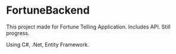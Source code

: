 # FortuneBackend
This project made for Fortune Telling Application. Includes API. Still progress.

Using C#, .Net, Entity Framework.
